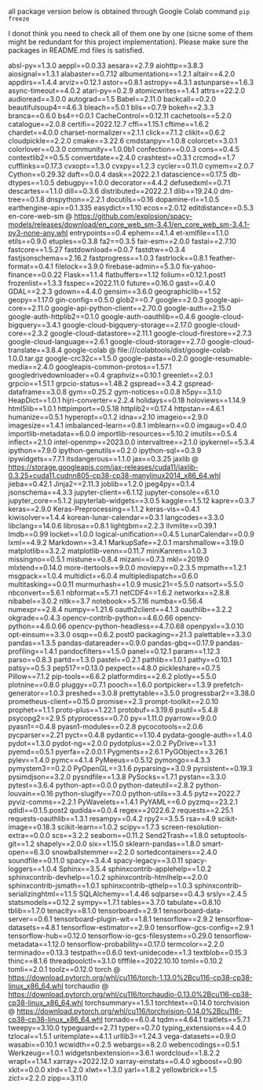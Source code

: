 all package version below is obtained through Google Colab command ```pip freeze```

I donot think you need to check all of them one by one (sicne some of them might be redundant for this project implementation).
Please make sure the packages in README.md files is satisfied.

absl-py==1.3.0
aeppl==0.0.33
aesara==2.7.9
aiohttp==3.8.3
aiosignal==1.3.1
alabaster==0.7.12
albumentations==1.2.1
altair==4.2.0
appdirs==1.4.4
arviz==0.12.1
astor==0.8.1
astropy==4.3.1
astunparse==1.6.3
async-timeout==4.0.2
atari-py==0.2.9
atomicwrites==1.4.1
attrs==22.2.0
audioread==3.0.0
autograd==1.5
Babel==2.11.0
backcall==0.2.0
beautifulsoup4==4.6.3
bleach==5.0.1
blis==0.7.9
bokeh==2.3.3
branca==0.6.0
bs4==0.0.1
CacheControl==0.12.11
cachetools==5.2.0
catalogue==2.0.8
certifi==2022.12.7
cffi==1.15.1
cftime==1.6.2
chardet==4.0.0
charset-normalizer==2.1.1
click==7.1.2
clikit==0.6.2
cloudpickle==2.2.0
cmake==3.22.6
cmdstanpy==1.0.8
colorcet==3.0.1
colorlover==0.3.0
community==1.0.0b1
confection==0.0.3
cons==0.4.5
contextlib2==0.5.5
convertdate==2.4.0
crashtest==0.3.1
crcmod==1.7
cufflinks==0.17.3
cvxopt==1.3.0
cvxpy==1.2.3
cycler==0.11.0
cymem==2.0.7
Cython==0.29.32
daft==0.0.4
dask==2022.2.1
datascience==0.17.5
db-dtypes==1.0.5
debugpy==1.0.0
decorator==4.4.2
defusedxml==0.7.1
descartes==1.1.0
dill==0.3.6
distributed==2022.2.1
dlib==19.24.0
dm-tree==0.1.8
dnspython==2.2.1
docutils==0.16
dopamine-rl==1.0.5
earthengine-api==0.1.335
easydict==1.10
ecos==2.0.12
editdistance==0.5.3
en-core-web-sm @ https://github.com/explosion/spacy-models/releases/download/en_core_web_sm-3.4.1/en_core_web_sm-3.4.1-py3-none-any.whl
entrypoints==0.4
ephem==4.1.4
et-xmlfile==1.1.0
etils==0.9.0
etuples==0.3.8
fa2==0.3.5
fair-esm==2.0.0
fastai==2.7.10
fastcore==1.5.27
fastdownload==0.0.7
fastdtw==0.3.4
fastjsonschema==2.16.2
fastprogress==1.0.3
fastrlock==0.8.1
feather-format==0.4.1
filelock==3.9.0
firebase-admin==5.3.0
fix-yahoo-finance==0.0.22
Flask==1.1.4
flatbuffers==1.12
folium==0.12.1.post1
frozenlist==1.3.3
fsspec==2022.11.0
future==0.16.0
gast==0.4.0
GDAL==2.2.3
gdown==4.4.0
gensim==3.6.0
geographiclib==1.52
geopy==1.17.0
gin-config==0.5.0
glob2==0.7
google==2.0.3
google-api-core==2.11.0
google-api-python-client==2.70.0
google-auth==2.15.0
google-auth-httplib2==0.1.0
google-auth-oauthlib==0.4.6
google-cloud-bigquery==3.4.1
google-cloud-bigquery-storage==2.17.0
google-cloud-core==2.3.2
google-cloud-datastore==2.11.1
google-cloud-firestore==2.7.3
google-cloud-language==2.6.1
google-cloud-storage==2.7.0
google-cloud-translate==3.8.4
google-colab @ file:///colabtools/dist/google-colab-1.0.0.tar.gz
google-crc32c==1.5.0
google-pasta==0.2.0
google-resumable-media==2.4.0
googleapis-common-protos==1.57.1
googledrivedownloader==0.4
graphviz==0.10.1
greenlet==2.0.1
grpcio==1.51.1
grpcio-status==1.48.2
gspread==3.4.2
gspread-dataframe==3.0.8
gym==0.25.2
gym-notices==0.0.8
h5py==3.1.0
HeapDict==1.0.1
hijri-converter==2.2.4
holidays==0.18
holoviews==1.14.9
html5lib==1.0.1
httpimport==0.5.18
httplib2==0.17.4
httpstan==4.6.1
humanize==0.5.1
hyperopt==0.1.2
idna==2.10
imageio==2.9.0
imagesize==1.4.1
imbalanced-learn==0.8.1
imblearn==0.0
imgaug==0.4.0
importlib-metadata==6.0.0
importlib-resources==5.10.2
imutils==0.5.4
inflect==2.1.0
intel-openmp==2023.0.0
intervaltree==2.1.0
ipykernel==5.3.4
ipython==7.9.0
ipython-genutils==0.2.0
ipython-sql==0.3.9
ipywidgets==7.7.1
itsdangerous==1.1.0
jax==0.3.25
jaxlib @ https://storage.googleapis.com/jax-releases/cuda11/jaxlib-0.3.25+cuda11.cudnn805-cp38-cp38-manylinux2014_x86_64.whl
jieba==0.42.1
Jinja2==2.11.3
joblib==1.2.0
jpeg4py==0.1.4
jsonschema==4.3.3
jupyter-client==6.1.12
jupyter-console==6.1.0
jupyter_core==5.1.2
jupyterlab-widgets==3.0.5
kaggle==1.5.12
kapre==0.3.7
keras==2.9.0
Keras-Preprocessing==1.1.2
keras-vis==0.4.1
kiwisolver==1.4.4
korean-lunar-calendar==0.3.1
langcodes==3.3.0
libclang==14.0.6
librosa==0.8.1
lightgbm==2.2.3
llvmlite==0.39.1
lmdb==0.99
locket==1.0.0
logical-unification==0.4.5
LunarCalendar==0.0.9
lxml==4.9.2
Markdown==3.4.1
MarkupSafe==2.0.1
marshmallow==3.19.0
matplotlib==3.2.2
matplotlib-venn==0.11.7
miniKanren==1.0.3
missingno==0.5.1
mistune==0.8.4
mizani==0.7.3
mkl==2019.0
mlxtend==0.14.0
more-itertools==9.0.0
moviepy==0.2.3.5
mpmath==1.2.1
msgpack==1.0.4
multidict==6.0.4
multipledispatch==0.6.0
multitasking==0.0.11
murmurhash==1.0.9
music21==5.5.0
natsort==5.5.0
nbconvert==5.6.1
nbformat==5.7.1
netCDF4==1.6.2
networkx==2.8.8
nibabel==3.0.2
nltk==3.7
notebook==5.7.16
numba==0.56.4
numexpr==2.8.4
numpy==1.21.6
oauth2client==4.1.3
oauthlib==3.2.2
okgrade==0.4.3
opencv-contrib-python==4.6.0.66
opencv-python==4.6.0.66
opencv-python-headless==4.7.0.68
openpyxl==3.0.10
opt-einsum==3.3.0
osqp==0.6.2.post0
packaging==21.3
palettable==3.3.0
pandas==1.3.5
pandas-datareader==0.9.0
pandas-gbq==0.17.9
pandas-profiling==1.4.1
pandocfilters==1.5.0
panel==0.12.1
param==1.12.3
parso==0.8.3
partd==1.3.0
pastel==0.2.1
pathlib==1.0.1
pathy==0.10.1
patsy==0.5.3
pep517==0.13.0
pexpect==4.8.0
pickleshare==0.7.5
Pillow==7.1.2
pip-tools==6.6.2
platformdirs==2.6.2
plotly==5.5.0
plotnine==0.8.0
pluggy==0.7.1
pooch==1.6.0
portpicker==1.3.9
prefetch-generator==1.0.3
preshed==3.0.8
prettytable==3.5.0
progressbar2==3.38.0
prometheus-client==0.15.0
promise==2.3
prompt-toolkit==2.0.10
prophet==1.1.1
proto-plus==1.22.1
protobuf==3.19.6
psutil==5.4.8
psycopg2==2.9.5
ptyprocess==0.7.0
py==1.11.0
pyarrow==9.0.0
pyasn1==0.4.8
pyasn1-modules==0.2.8
pycocotools==2.0.6
pycparser==2.21
pyct==0.4.8
pydantic==1.10.4
pydata-google-auth==1.4.0
pydot==1.3.0
pydot-ng==2.0.0
pydotplus==2.0.2
PyDrive==1.3.1
pyemd==0.5.1
pyerfa==2.0.0.1
Pygments==2.6.1
PyGObject==3.26.1
pylev==1.4.0
pymc==4.1.4
PyMeeus==0.5.12
pymongo==4.3.3
pymystem3==0.2.0
PyOpenGL==3.1.6
pyparsing==3.0.9
pyrsistent==0.19.3
pysimdjson==3.2.0
pysndfile==1.3.8
PySocks==1.7.1
pystan==3.3.0
pytest==3.6.4
python-apt==0.0.0
python-dateutil==2.8.2
python-louvain==0.16
python-slugify==7.0.0
python-utils==3.4.5
pytz==2022.7
pyviz-comms==2.2.1
PyWavelets==1.4.1
PyYAML==6.0
pyzmq==23.2.1
qdldl==0.1.5.post2
qudida==0.0.4
regex==2022.6.2
requests==2.25.1
requests-oauthlib==1.3.1
resampy==0.4.2
rpy2==3.5.5
rsa==4.9
scikit-image==0.18.3
scikit-learn==1.0.2
scipy==1.7.3
screen-resolution-extra==0.0.0
scs==3.2.2
seaborn==0.11.2
Send2Trash==1.8.0
setuptools-git==1.2
shapely==2.0.0
six==1.15.0
sklearn-pandas==1.8.0
smart-open==6.3.0
snowballstemmer==2.2.0
sortedcontainers==2.4.0
soundfile==0.11.0
spacy==3.4.4
spacy-legacy==3.0.11
spacy-loggers==1.0.4
Sphinx==3.5.4
sphinxcontrib-applehelp==1.0.2
sphinxcontrib-devhelp==1.0.2
sphinxcontrib-htmlhelp==2.0.0
sphinxcontrib-jsmath==1.0.1
sphinxcontrib-qthelp==1.0.3
sphinxcontrib-serializinghtml==1.1.5
SQLAlchemy==1.4.46
sqlparse==0.4.3
srsly==2.4.5
statsmodels==0.12.2
sympy==1.7.1
tables==3.7.0
tabulate==0.8.10
tblib==1.7.0
tenacity==8.1.0
tensorboard==2.9.1
tensorboard-data-server==0.6.1
tensorboard-plugin-wit==1.8.1
tensorflow==2.9.2
tensorflow-datasets==4.8.1
tensorflow-estimator==2.9.0
tensorflow-gcs-config==2.9.1
tensorflow-hub==0.12.0
tensorflow-io-gcs-filesystem==0.29.0
tensorflow-metadata==1.12.0
tensorflow-probability==0.17.0
termcolor==2.2.0
terminado==0.13.3
testpath==0.6.0
text-unidecode==1.3
textblob==0.15.3
thinc==8.1.6
threadpoolctl==3.1.0
tifffile==2022.10.10
toml==0.10.2
tomli==2.0.1
toolz==0.12.0
torch @ https://download.pytorch.org/whl/cu116/torch-1.13.0%2Bcu116-cp38-cp38-linux_x86_64.whl
torchaudio @ https://download.pytorch.org/whl/cu116/torchaudio-0.13.0%2Bcu116-cp38-cp38-linux_x86_64.whl
torchsummary==1.5.1
torchtext==0.14.0
torchvision @ https://download.pytorch.org/whl/cu116/torchvision-0.14.0%2Bcu116-cp38-cp38-linux_x86_64.whl
tornado==6.0.4
tqdm==4.64.1
traitlets==5.7.1
tweepy==3.10.0
typeguard==2.7.1
typer==0.7.0
typing_extensions==4.4.0
tzlocal==1.5.1
uritemplate==4.1.1
urllib3==1.24.3
vega-datasets==0.9.0
wasabi==0.10.1
wcwidth==0.2.5
webargs==8.2.0
webencodings==0.5.1
Werkzeug==1.0.1
widgetsnbextension==3.6.1
wordcloud==1.8.2.2
wrapt==1.14.1
xarray==2022.12.0
xarray-einstats==0.4.0
xgboost==0.90
xkit==0.0.0
xlrd==1.2.0
xlwt==1.3.0
yarl==1.8.2
yellowbrick==1.5
zict==2.2.0
zipp==3.11.0
